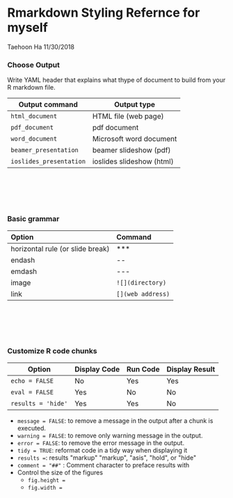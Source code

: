 Rmarkdown Styling Refernce for myself
================
Taehoon Ha
11/30/2018

### Choose Output

Write YAML header that explains what thype of document to build from your R markdown file.

| Output command          | Output type               |
|-------------------------|---------------------------|
| `html_document`         | HTML file (web page)      |
| `pdf_document`          | pdf document              |
| `word_document`         | Microsoft word document   |
| `beamer_presentation`   | beamer slideshow (pdf)    |
| `ioslides_presentation` | ioslides slideshow (html) |

<br><br><br><br>

### Basic grammar

| Option                           | Command           |
|:---------------------------------|:------------------|
| horizontal rule (or slide break) | \*\*\*            |
| endash                           | --                |
| emdash                           | ---               |
| image                            | `![](directory)`  |
| link                             | `[](web address)` |

<br><br><br><br>

### Customize R code chunks

| Option             | Display Code | Run Code | Display Result |
|--------------------|--------------|----------|----------------|
| `echo = FALSE`     | No           | Yes      | Yes            |
| `eval = FALSE`     | Yes          | No       | No             |
| `results = 'hide'` | Yes          | Yes      | No             |

-   `message = FALSE`: to remove a message in the output after a chunk is executed.
-   `warning = FALSE`: to remove only warning message in the output.
-   `error = FALSE`: to remove the error message in the output.
-   `tidy = TRUE`: reformat code in a tidy way when displaying it
-   `results =`: results "markup" "markup", "asis", "hold", or "hide"
-   `comment = "##"` : Comment character to preface results with
-   Control the size of the figures
    -   `fig.height =`
    -   `fig.width =`
